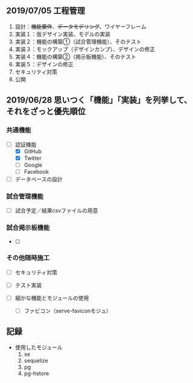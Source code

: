 ## 2019/07/05 工程管理
1. 設計：~~機能要件~~、~~データモデリング~~、ワイヤーフレーム
2. 実装１：仮デザイン実装、モデルの実装
3. 実装２：機能の構築①（試合管理機能）、そのテスト
4. 実装３：モックアップ（デザインカンプ）、デザインの修正
5. 実装４：機能の構築②（掲示板機能）、そのテスト
6. 実装５：デザインの修正
7. セキュリティ対策
8. 公開

## 2019/06/28 思いつく「機能」「実装」を列挙して、それをざっと優先順位
### 共通機能
- [ ] 認証機能
  - [x] GitHub
  - [x] Twitter
  - [ ] Google
  - [ ] Facebook

- [ ] データベースの設計
### 試合管理機能
- [ ] 試合予定／結果csvファイルの用意

### 試合掲示板機能
- [ ] 

### その他随時施工
- [ ] セキュリティ対策

- [ ] テスト実装

- [ ] 細かな機能とモジュールの使用
  - [ ] ファビコン（serve-faviconモジュ）

## 記録
* 使用したモジュール
  1. se
  2. sequelize
  3. pg
  4. pg-hstore 